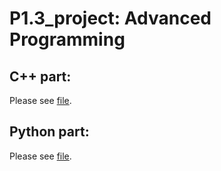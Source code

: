# P1.3_project:  Advanced Programming

## C++ part:

Please see [file](./c++/).

## Python part:

Please see [file](./python/).

